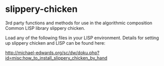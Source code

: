 # slippery-chicken
3rd party functions and methods for use in the algorithmic composition Common LISP library slippery chicken.

Load any of the following files in your LISP environment. Details for setting up slippery chicken and LISP can be found here:

http://michael-edwards.org/sc/dw/doku.php?id=misc:how_to_install_slippery_chicken_by_hand

